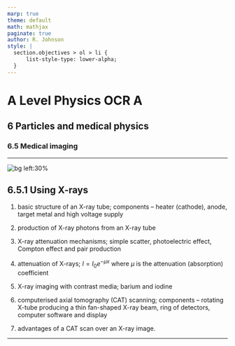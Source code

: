 ```yaml
---
marp: true
theme: default
math: mathjax
paginate: true
author: R. Johnson
style: |
  section.objectives > ol > li {
      list-style-type: lower-alpha;
  }
---
```


# A Level Physics OCR A
## 6 Particles and medical physics
### 6.5 Medical imaging

---

<!-- _class: objectives -->

![bg left:30%](https://images.unsplash.com/photo-1492962827063-e5ea0d8c01f5?ixlib=rb-4.0.3&ixid=MnwxMjA3fDB8MHxwaG90by1wYWdlfHx8fGVufDB8fHx8&auto=format&fit=crop&w=2121&q=80)
## 6.5.1 Using X-rays


1. basic structure of an X-ray tube;
components – heater (cathode), anode, target metal and high voltage supply

2. production of X-ray photons from an X-ray tube

3. X-ray attenuation mechanisms; simple scatter, photoelectric effect, Compton effect and pair production

4. attenuation of X-rays; $I=I_0e^{-\mu x}$ where $\mu$ is the attenuation (absorption) coefficient

5. X-ray imaging with contrast media; barium and iodine

6. computerised axial tomography (CAT) scanning; components – rotating X-tube producing a thin fan-shaped X-ray beam, ring of detectors, computer software and display

7. advantages of a CAT scan over an X-ray image.



---